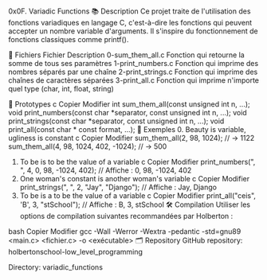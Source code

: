 0x0F. Variadic Functions
📚 Description
Ce projet traite de l'utilisation des fonctions variadiques en langage C, c'est-à-dire les fonctions qui peuvent accepter un nombre variable d'arguments.
Il s'inspire du fonctionnement de fonctions classiques comme printf().

📁 Fichiers
Fichier	Description
0-sum_them_all.c	Fonction qui retourne la somme de tous ses paramètres
1-print_numbers.c	Fonction qui imprime des nombres séparés par une chaîne
2-print_strings.c	Fonction qui imprime des chaînes de caractères séparées
3-print_all.c	Fonction qui imprime n'importe quel type (char, int, float, string)

📌 Prototypes
c
Copier
Modifier
int sum_them_all(const unsigned int n, ...);
void print_numbers(const char *separator, const unsigned int n, ...);
void print_strings(const char *separator, const unsigned int n, ...);
void print_all(const char * const format, ...);
🧪 Exemples
0. Beauty is variable, ugliness is constant
c
Copier
Modifier
sum_them_all(2, 98, 1024);        // → 1122
sum_them_all(4, 98, 1024, 402, -1024);  // → 500
1. To be is to be the value of a variable
c
Copier
Modifier
print_numbers(", ", 4, 0, 98, -1024, 402);
// Affiche : 0, 98, -1024, 402
2. One woman's constant is another woman's variable
c
Copier
Modifier
print_strings(", ", 2, "Jay", "Django");
// Affiche : Jay, Django
3. To be is a to be the value of a variable
c
Copier
Modifier
print_all("ceis", 'B', 3, "stSchool");
// Affiche : B, 3, stSchool
🛠️ Compilation
Utiliser les options de compilation suivantes recommandées par Holberton :

bash
Copier
Modifier
gcc -Wall -Werror -Wextra -pedantic -std=gnu89 <main.c> <fichier.c> -o <exécutable>
🗂️ Repository
GitHub repository: holbertonschool-low_level_programming

Directory: variadic_functions
